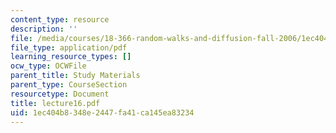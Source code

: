 ```yaml
---
content_type: resource
description: ''
file: /media/courses/18-366-random-walks-and-diffusion-fall-2006/1ec404b8348e2447fa41ca145ea83234_lecture16.pdf
file_type: application/pdf
learning_resource_types: []
ocw_type: OCWFile
parent_title: Study Materials
parent_type: CourseSection
resourcetype: Document
title: lecture16.pdf
uid: 1ec404b8-348e-2447-fa41-ca145ea83234
---
```

